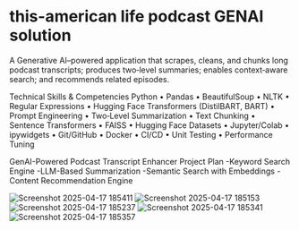 # this-american life podcast GENAI solution
A Generative AI–powered application that scrapes, cleans, and chunks long podcast transcripts; produces two‑level summaries; enables context‑aware search; and recommends related episodes.

 Technical Skills & Competencies
Python • Pandas • BeautifulSoup • NLTK • Regular Expressions • Hugging Face Transformers (DistilBART, BART) • Prompt Engineering • Two‑Level Summarization • Text Chunking • Sentence Transformers • FAISS • Hugging Face Datasets • Jupyter/Colab • ipywidgets • Git/GitHub • Docker • CI/CD • Unit Testing • Performance Tuning


GenAI-Powered Podcast Transcript Enhancer Project Plan
-Keyword Search Engine
-LLM-Based Summarization
-Semantic Search with Embeddings
-Content Recommendation Engine


![Screenshot 2025-04-17 185411](https://github.com/user-attachments/assets/283ff7f6-7418-449c-9d45-6a7a092e6131)
![Screenshot 2025-04-17 185153](https://github.com/user-attachments/assets/0480d7ae-5bb9-4345-a410-852e7b3b53ed)
![Screenshot 2025-04-17 185237](https://github.com/user-attachments/assets/dcebccc4-abe1-4f9d-855a-a7969a4fc102)
![Screenshot 2025-04-17 185341](https://github.com/user-attachments/assets/dd65e916-ac31-4ab3-8de3-ead1aa37eaac)
![Screenshot 2025-04-17 185357](https://github.com/user-attachments/assets/9c25a03d-3c7c-4572-8d1c-f44ab0488d68)

